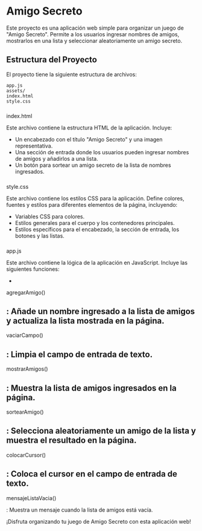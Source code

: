 # Amigo Secreto

Este proyecto es una aplicación web simple para organizar un juego de "Amigo Secreto". Permite a los usuarios ingresar nombres de amigos, mostrarlos en una lista y seleccionar aleatoriamente un amigo secreto.

## Estructura del Proyecto

El proyecto tiene la siguiente estructura de archivos:

```
app.js
assets/
index.html
style.css
```

### 

index.html



Este archivo contiene la estructura HTML de la aplicación. Incluye:

- Un encabezado con el título "Amigo Secreto" y una imagen representativa.
- Una sección de entrada donde los usuarios pueden ingresar nombres de amigos y añadirlos a una lista.
- Un botón para sortear un amigo secreto de la lista de nombres ingresados.

### 

style.css



Este archivo contiene los estilos CSS para la aplicación. Define colores, fuentes y estilos para diferentes elementos de la página, incluyendo:

- Variables CSS para colores.
- Estilos generales para el cuerpo y los contenedores principales.
- Estilos específicos para el encabezado, la sección de entrada, los botones y las listas.

### 

app.js



Este archivo contiene la lógica de la aplicación en JavaScript. Incluye las siguientes funciones:

- 

agregarAmigo()

: Añade un nombre ingresado a la lista de amigos y actualiza la lista mostrada en la página.
- 

vaciarCampo()

: Limpia el campo de entrada de texto.
- 

mostrarAmigos()

: Muestra la lista de amigos ingresados en la página.
- 

sortearAmigo()

: Selecciona aleatoriamente un amigo de la lista y muestra el resultado en la página.
- 

colocarCursor()

: Coloca el cursor en el campo de entrada de texto.
- 

mensajeListaVacia()

: Muestra un mensaje cuando la lista de amigos está vacía.

¡Disfruta organizando tu juego de Amigo Secreto con esta aplicación web!
